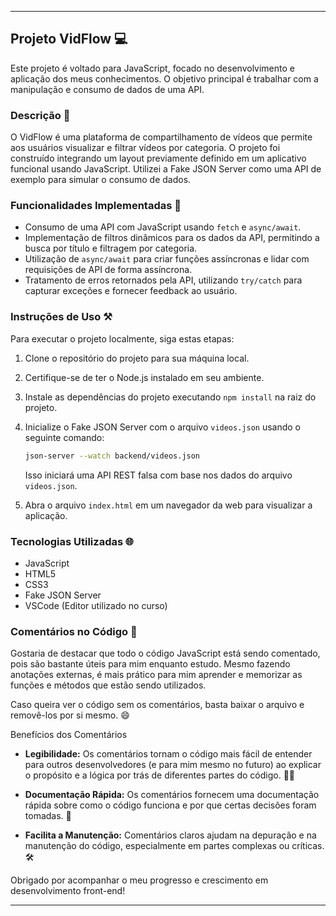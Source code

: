 
---

## Projeto VidFlow 💻

Este projeto é voltado para JavaScript, focado no desenvolvimento e aplicação dos meus conhecimentos. O objetivo principal é trabalhar com a manipulação e consumo de dados de uma API.

### Descrição 📝

O VidFlow é uma plataforma de compartilhamento de vídeos que permite aos usuários visualizar e filtrar vídeos por categoria. O projeto foi construído integrando um layout previamente definido em um aplicativo funcional usando JavaScript. Utilizei a Fake JSON Server como uma API de exemplo para simular o consumo de dados.

### Funcionalidades Implementadas 🔎

- Consumo de uma API com JavaScript usando `fetch` e `async/await`.
- Implementação de filtros dinâmicos para os dados da API, permitindo a busca por título e filtragem por categoria.
- Utilização de `async/await` para criar funções assíncronas e lidar com requisições de API de forma assíncrona.
- Tratamento de erros retornados pela API, utilizando `try/catch` para capturar exceções e fornecer feedback ao usuário.

### Instruções de Uso ⚒️

Para executar o projeto localmente, siga estas etapas:

1. Clone o repositório do projeto para sua máquina local.
2. Certifique-se de ter o Node.js instalado em seu ambiente.
3. Instale as dependências do projeto executando `npm install` na raiz do projeto.
4. Inicialize o Fake JSON Server com o arquivo `videos.json` usando o seguinte comando:

   ```bash
   json-server --watch backend/videos.json
   ```

   Isso iniciará uma API REST falsa com base nos dados do arquivo `videos.json`.

5. Abra o arquivo `index.html` em um navegador da web para visualizar a aplicação.

### Tecnologias Utilizadas 🌐

- JavaScript
- HTML5
- CSS3
- Fake JSON Server
- VSCode (Editor utilizado no curso)

### Comentários no Código 📝

Gostaria de destacar que todo o código JavaScript está sendo comentado, pois são bastante úteis para mim enquanto estudo. Mesmo fazendo anotações externas, é mais prático para mim aprender e memorizar as funções e métodos que estão sendo utilizados.

Caso queira ver o código sem os comentários, basta baixar o arquivo e removê-los por si mesmo. 😄

Benefícios dos Comentários

- **Legibilidade:** Os comentários tornam o código mais fácil de entender para outros desenvolvedores (e para mim mesmo no futuro) ao explicar o propósito e a lógica por trás de diferentes partes do código. 👨‍💻

- **Documentação Rápida:** Os comentários fornecem uma documentação rápida sobre como o código funciona e por que certas decisões foram tomadas. 📝

- **Facilita a Manutenção:** Comentários claros ajudam na depuração e na manutenção do código, especialmente em partes complexas ou críticas. 🛠️

Obrigado por acompanhar o meu progresso e crescimento em desenvolvimento front-end!

---
